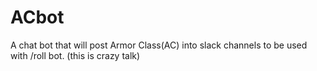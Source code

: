# ACbot
A chat bot that will post Armor Class(AC) into slack channels to be used with /roll bot. (this is crazy talk)
